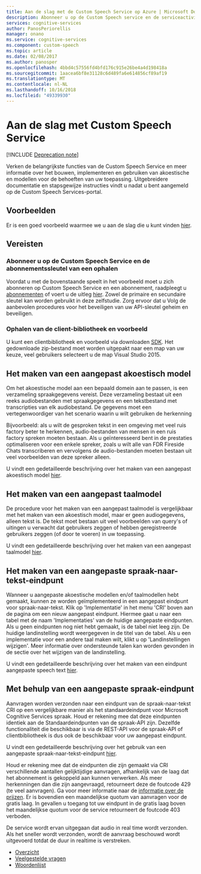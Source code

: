 ```yaml
---
title: Aan de slag met de Custom Speech Service op Azure | Microsoft Docs
description: Abonneer u op de Custom Speech service en de serviceactiviteiten koppelen aan een Azure-abonnement naar een model te trainen en een implementatie.
services: cognitive-services
author: PanosPeriorellis
manager: onano
ms.service: cognitive-services
ms.component: custom-speech
ms.topic: article
ms.date: 02/08/2017
ms.author: panosper
ms.openlocfilehash: 4bbd4c57556fd4bfd176c915e26be4a4d198418a
ms.sourcegitcommit: 1aacea6bf8e31128c6d489fa6e614856cf89af19
ms.translationtype: MT
ms.contentlocale: nl-NL
ms.lasthandoff: 10/16/2018
ms.locfileid: "49339930"
---
```

# <a name="get-started-with-custom-speech-service"></a>Aan de slag met Custom Speech Service

[!INCLUDE [Deprecation note](../../../includes/cognitive-services-custom-speech-deprecation-note.md)]

Verken de belangrijkste functies van de Custom Speech Service en meer informatie over het bouwen, implementeren en gebruiken van akoestische en modellen voor de behoeften van uw toepassing. Uitgebreidere documentatie en stapsgewijze instructies vindt u nadat u bent aangemeld op de Custom Speech Services-portal.

## <a name="samples"></a>Voorbeelden  
Er is een goed voorbeeld waarmee we u aan de slag die u kunt vinden [hier](https://github.com/Microsoft/Cognitive-Custom-Speech-Service).

## <a name="prerequisites"></a>Vereisten  

### <a name="subscribe-to-custom-speech-service-and-get-a-subscription-key"></a>Abonneer u op de Custom Speech Service en de abonnementssleutel van een ophalen
Voordat u met de bovenstaande speelt in het voorbeeld moet u zich abonneren op Custom Speech Service en een abonnement, raadpleegt u [abonnementen](https://portal.azure.com/#create/Microsoft.CognitiveServices/apitype/CustomSpeech) of voert u de uitleg [hier](CustomSpeech-How-to-Topics/cognitive-services-custom-speech-subscribe.md). Zowel de primaire en secundaire sleutel kan worden gebruikt in deze zelfstudie. Zorg ervoor dat u Volg de aanbevolen procedures voor het beveiligen van uw API-sleutel geheim en beveiligen.

### <a name="get-the-client-library-and-example"></a>Ophalen van de client-bibliotheek en voorbeeld
U kunt een clientbibliotheek en voorbeeld via downloaden [SDK](https://www.microsoft.com/cognitive-services/en-us/SDK-Sample?api=bing%20speech&category=sdk). Het gedownloade zip-bestand moet worden uitgepakt naar een map van uw keuze, veel gebruikers selecteert u de map Visual Studio 2015.

## <a name="creating-a-custom-acoustic-model"></a>Het maken van een aangepast akoestisch model
Om het ​​akoestische model aan een bepaald domein aan te passen, is een verzameling spraakgegevens vereist. Deze verzameling bestaat uit een reeks audiobestanden met spraakgegevens en een tekstbestand met transcripties van elk audiobestand. De gegevens moet een vertegenwoordiger van het scenario waarin u wilt gebruiken de herkenning

Bijvoorbeeld: als u wilt de gesproken tekst in een omgeving met veel ruis factory beter te herkennen, audio-bestanden van mensen in een ruis factory spreken moeten bestaan.
Als u geïnteresseerd bent in de prestaties optimaliseren voor een enkele spreker, zoals u wilt alle van FDR Fireside Chats transcriberen en vervolgens de audio-bestanden moeten bestaan uit veel voorbeelden van deze spreker alleen.

U vindt een gedetailleerde beschrijving over het maken van een aangepast akoestisch model [hier](CustomSpeech-How-to-Topics/cognitive-services-custom-speech-create-acoustic-model.md).

## <a name="creating-a-custom-language-model"></a>Het maken van een aangepast taalmodel
De procedure voor het maken van een aangepast taalmodel is vergelijkbaar met het maken van een akoestisch model, maar er geen audiogegevens, alleen tekst is. De tekst moet bestaan uit veel voorbeelden van query's of uitingen u verwacht dat gebruikers zeggen of hebben geregistreerde gebruikers zeggen (of door te voeren) in uw toepassing.

U vindt een gedetailleerde beschrijving over het maken van een aangepast taalmodel [hier](CustomSpeech-How-to-Topics/cognitive-services-custom-speech-create-language-model.md).

## <a name="creating-a-custom-speech-to-text-endpoint"></a>Het maken van een aangepaste spraak-naar-tekst-eindpunt
Wanneer u aangepaste akoestische modellen en/of taalmodellen hebt gemaakt, kunnen ze worden geïmplementeerd in een aangepast eindpunt voor spraak-naar-tekst. Klik op 'Implementatie' in het menu 'CRI' boven aan de pagina om een nieuw aangepast eindpunt. Hiermee gaat u naar een tabel met de naam 'Implementaties' van de huidige aangepaste eindpunten. Als u geen eindpunten nog niet hebt gemaakt, is de tabel niet leeg zijn. De huidige landinstelling wordt weergegeven in de titel van de tabel. Als u een implementatie voor een andere taal maken wilt, klikt u op 'Landinstellingen wijzigen'. Meer informatie over ondersteunde talen kan worden gevonden in de sectie over het wijzigen van de landinstelling.

U vindt een gedetailleerde beschrijving over het maken van een eindpunt aangepaste speech text [hier](CustomSpeech-How-to-Topics/cognitive-services-custom-speech-create-endpoint.md).

## <a name="using-a-custom-speech-endpoint"></a>Met behulp van een aangepaste spraak-eindpunt
Aanvragen worden verzonden naar een eindpunt van de spraak-naar-tekst CRI op een vergelijkbare manier als het standaardeindpunt voor Microsoft Cognitive Services spraak. Houd er rekening mee dat deze eindpunten identiek aan de Standaardeindpunten van de spraak-API zijn. Dezelfde functionaliteit die beschikbaar is via de REST-API voor de spraak-API of clientbibliotheek is dus ook de beschikbaar voor uw aangepast eindpunt.

U vindt een gedetailleerde beschrijving over het gebruik van een aangepaste spraak-naar-tekst-eindpunt [hier](CustomSpeech-How-to-Topics/cognitive-services-custom-speech-use-endpoint.md).


Houd er rekening mee dat de eindpunten die zijn gemaakt via CRI verschillende aantallen gelijktijdige aanvragen, afhankelijk van de laag dat het abonnement is gekoppeld aan kunnen verwerken. Als meer herkenningen dan die zijn aangevraagd, retourneert deze de foutcode 429 (te veel aanvragen). Ga voor meer informatie naar de [informatie over de prijzen](https://www.microsoft.com/cognitive-services/en-us/pricing). Er is bovendien een maandelijkse quotum van aanvragen voor de gratis laag. In gevallen u toegang tot uw eindpunt in de gratis laag boven het maandelijkse quotum voor de service retourneert de foutcode 403 verboden.

De service wordt ervan uitgegaan dat audio in real time wordt verzonden. Als het sneller wordt verzonden, wordt de aanvraag beschouwd wordt uitgevoerd totdat de duur in realtime is verstreken.

* [Overzicht](cognitive-services-custom-speech-home.md)
* [Veelgestelde vragen](cognitive-services-custom-speech-faq.md)
* [Woordenlijst](cognitive-services-custom-speech-glossary.md)
